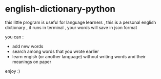 # english-dictionary-python

this little program is useful for language learners , 
this is a personal english dictionary , 
it runs in terminal , 
your words will save in json format


you can :
- add new words
- search among words that you wrote earlier
- learn engish (or another language) without writing words and their meanings on paper

enjoy :)
